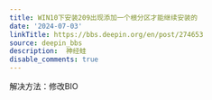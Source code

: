 ```yaml
---
title: WIN10下安装209出现添加一个根分区才能继续安装的
date: '2024-07-03'
linkTitle: https://bbs.deepin.org/en/post/274653
source: deepin_bbs
description:  神经蛙 
disable_comments: true
---
```

解决方法：修改BIO
